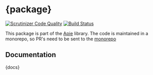 # {package}

[![Scrutinizer Code Quality](https://scrutinizer-ci.com/g/apie-lib/{package}/badges/quality-score.png?b=main)](https://scrutinizer-ci.com/g/apie-lib/{package}/?branch=main)
[![Build Status](https://scrutinizer-ci.com/g/apie-lib/{package}/badges/build.png?b=main)](https://scrutinizer-ci.com/g/apie-lib/{package}/build-status/main)

This package is part of the [Apie](https://github.com/apie-lib) library.
The code is maintained in a monorepo, so PR's need to be sent to the [monorepo](https://github.com/apie-lib/apie-lib-monorepo/pulls)

## Documentation
{docs}
